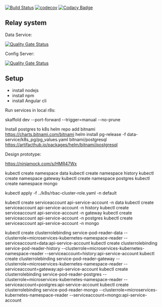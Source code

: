 [![Build Status](https://travis-ci.org/juncevich/relay-system.svg?branch=master)](https://travis-ci.org/juncevich/relay-system)
[![codecov](https://codecov.io/gh/juncevich/relay-system/branch/master/graph/badge.svg)](https://codecov.io/gh/juncevich/relay-system)
[![Codacy Badge](https://api.codacy.com/project/badge/Grade/fba092c64a384a2d84b54f222b972039)](https://www.codacy.com/app/juncevich/relay-system?utm_source=github.com&amp;utm_medium=referral&amp;utm_content=juncevich/relay-system&amp;utm_campaign=Badge_Grade)
## Relay system

Data Service:
 
[![Quality Gate Status](https://sonarcloud.io/api/project_badges/measure?project=relay-data-service&metric=alert_status)](https://sonarcloud.io/dashboard?id=relay-data-service)

Config Server: 

[![Quality Gate Status](https://sonarcloud.io/api/project_badges/measure?project=relay-config-server&metric=alert_status)](https://sonarcloud.io/dashboard?id=relay-config-server)


## Setup

* install nodejs
* install npm
* install Angular cli


Run services in local r8s:

skaffold dev --port-forward --trigger=manual --no-prune

Install postgres to k8s helm repo add bitnami https://charts.bitnami.com/bitnami
helm install pg-release -f data-service/k8s_pg/pg_values.yaml bitnami/postgresql
https://artifacthub.io/packages/helm/bitnami/postgresql

Design prototype:

https://ninjamock.com/s/HMR47Wx

kubectl create namespace data
kubectl create namespace history
kubectl create namespace gateway
kubectl create namespace postgres
kubectl create namespace mongo

kubectl apply -f ../k8s/rbac-cluster-role.yaml -n default

kubectl create serviceaccount api-service-account -n data
kubectl create serviceaccount api-service-account -n history
kubectl create serviceaccount api-service-account -n gateway
kubectl create serviceaccount api-service-account -n postgres
kubectl create serviceaccount api-service-account -n mongo

kubectl create clusterrolebinding service-pod-reader-data --clusterrole=microservices-kubernetes-namespace-reader --serviceaccount=data:api-service-account
kubectl create clusterrolebinding service-pod-reader-history --clusterrole=microservices-kubernetes-namespace-reader --serviceaccount=history:api-service-account
kubectl create clusterrolebinding service-pod-reader-gateway --clusterrole=microservices-kubernetes-namespace-reader --serviceaccount=gateway:api-service-account
kubectl create clusterrolebinding service-pod-reader-postgres --clusterrole=microservices-kubernetes-namespace-reader --serviceaccount=postgres:api-service-account
kubectl create clusterrolebinding service-pod-reader-mongo --clusterrole=microservices-kubernetes-namespace-reader --serviceaccount=mongo:api-service-account
